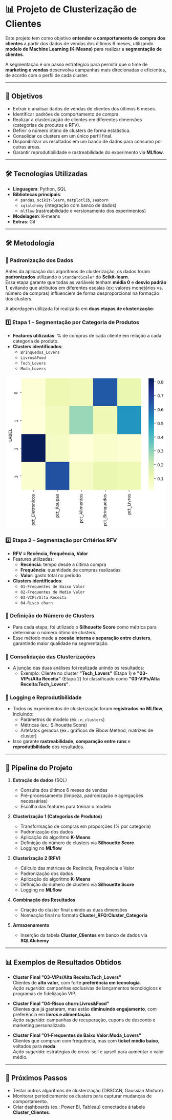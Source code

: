 # 📊 Projeto de Clusterização de Clientes

Este projeto tem como objetivo **entender o comportamento de compra dos clientes** a partir dos dados de vendas dos últimos 6 meses, utilizando **modelo de Machine Learning (K-Means)** para realizar a **segmentação de clientes**.  

A segmentação é um passo estratégico para permitir que o time de **marketing e vendas** desenvolva campanhas mais direcionadas e eficientes, de acordo com o perfil de cada cluster.

---

## 🚀 Objetivos
- Extrair e analisar dados de vendas de clientes dos últimos 6 meses.
- Identificar padrões de comportamento de compra.
- Realizar a clusterização de clientes em diferentes dimensões (categorias de produtos e RFV).
- Definir o número ótimo de clusters de forma estatística.
- Consolidar os clusters em um único perfil final.
- Disponibilizar os resultados em um banco de dados para consumo por outras áreas.
- Garantir reprodutibilidade e rastreabilidade do experimento via **MLflow**.

---

## 🛠️ Tecnologias Utilizadas

- **Linguagem**: Python, SQL
- **Bibliotecas principais**:
  - `pandas`, `scikit-learn`, `matplotlib`, `seaborn`
  - `sqlalchemy` (integração com banco de dados)
  - `mlflow` (rastreabilidade e versionamento dos experimentos)
- **Modelagem**: K-means
- **Extras**: Git

---

## 🛠️ Metodologia

### 🔄 Padronização dos Dados
Antes da aplicação dos algoritmos de clusterização, os dados foram **padronizados** utilizando o `StandardScaler` do **Scikit-learn**.  
Essa etapa garante que todas as variáveis tenham **média 0** e **desvio padrão 1**, evitando que atributos em diferentes escalas (ex: valores monetários vs. número de compras) influenciem de forma desproporcional na formação dos clusters.


A abordagem utilizada foi realizada em **duas etapas de clusterização**:

### 1️⃣ Etapa 1 – Segmentação por Categoria de Produtos
- **Features utilizadas**: % de compras de cada cliente em relação a cada categoria de produto.
- **Clusters identificados**:
  - `Brinquedos_Lovers`
  - `Livros&Food`
  - `Tech_Lovers`
  - `Moda_Lovers`

![Definição dos clusters por categoria de produtos](data/clusters_produtos.png)











### 2️⃣ Etapa 2 – Segmentação por Critérios RFV
- **RFV = Recência, Frequência, Valor**
- Features utilizadas:
  - **Recência**: tempo desde a última compra
  - **Frequência**: quantidade de compras realizadas
  - **Valor**: gasto total no período
- **Clusters identificados**:
  - `01-Frequentes de Baixo Valor`
  - `02-Frequentes de Medio Valor`
  - `03-VIPs/Alta Receita`
  - `04-Risco churn`
  

### 📐 Definição do Número de Clusters
- Para cada etapa, foi utilizado o **Silhouette Score** como métrica para determinar o número ótimo de clusters.  
- Esse método mede a **coesão interna e separação entre clusters**, garantindo maior qualidade na segmentação.

### 🔗 Consolidação das Clusterizações
- A junção das duas análises foi realizada unindo os resultados:  
  - Exemplo: Cliente no cluster **"Tech_Lovers"** (Etapa 1) e **"03-VIPs/Alta Receita"** (Etapa 2) foi classificado como **"03-VIPs/Alta Receita:Tech_Lovers"**.  

### 📝 Logging e Reprodutibilidade
- Todos os experimentos de clusterização foram **registrados no MLflow**, incluindo:
  - Parâmetros do modelo (ex.: `n_clusters`)
  - Métricas (ex.: Silhouette Score)
  - Artefatos gerados (ex.: gráficos de Elbow Method, matrizes de cluster)
- Isso garante **rastreabilidade**, **comparação entre runs** e **reprodutibilidade** dos resultados.

---

## 🧩 Pipeline do Projeto

1. **Extração de dados** (SQL)
   - Consulta dos últimos 6 meses de vendas
   - Pré-processamento (limpeza, padronização e agregações necessárias)
   - Escolha das features para treinar o modelo

2. **Clusterização 1 (Categorias de Produtos)**
   - Transformação de compras em proporções (% por categoria)
   - Padronização dos dados
   - Aplicação do algoritmo **K-Means**
   - Definição do número de clusters via **Silhouette Score**
   - Logging no **MLflow**

3. **Clusterização 2 (RFV)**
   - Cálculo das métricas de Recência, Frequência e Valor
   - Padronização dos dados
   - Aplicação do algoritmo **K-Means**
   - Definição do número de clusters via **Silhouette Score**
   - Logging no **MLflow**

4. **Combinação dos Resultados**
   - Criação do cluster final unindo as duas dimensões
   - Nomeação final no formato **Cluster_RFQ:Cluster_Categoria**

5. **Armazenamento**
   - Inserção da tabela **Cluster_Clientes** em banco de dados via **SQLAlchemy**

---


## 📊 Exemplos de Resultados Obtidos

- **Cluster Final "03-VIPs/Alta Receita:Tech_Lovers"**  
  Clientes de **alto valor**, com forte **preferência em tecnologia**.  
  *Ação sugerida*: campanhas exclusivas de lançamentos tecnológicos e programas de fidelização VIP.

- **Cluster Final "04-Risco churn:Livros&Food"**  
  Clientes que já gastaram, mas estão **diminuindo engajamento**, com preferência em **livros e alimentação**.  
  *Ação sugerida*: campanhas de recuperação, cupons de desconto e marketing personalizado.

- **Cluster Final "01-Frequentes de Baixo Valor:Moda_Lovers"**  
  Clientes que compram com frequência, mas com **ticket médio baixo**, voltados para **moda**.  
  *Ação sugerida*: estratégias de cross-sell e upsell para aumentar o valor médio.


---

## 📌 Próximos Passos

- Testar outros algoritmos de clusterização (DBSCAN, Gaussian Mixture).
- Monitorar periodicamente os clusters para capturar mudanças de comportamento.
- Criar dashboards (ex.: Power BI, Tableau) conectados à tabela **Cluster_Clientes**.







